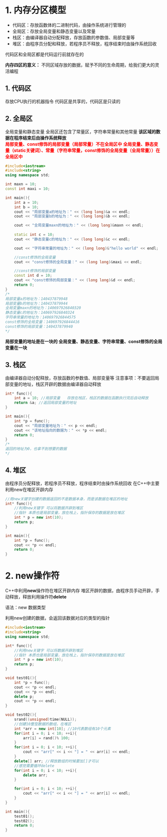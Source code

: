 # 1. 内存分区模型
- 代码区：存放函数体的二进制代码，由操作系统进行管理的
- 全局区：存放全局变量和静态变量以及常量
- 栈区：由编译器自动分配释放，存放函数的参数值、局部变量等
- 堆区：由程序员分配和释放，若程序员不释放，程序结束时由操作系统回收
  
代码区和全局区都是代码运行前就存在的



**内存四区的意义：**
不同区域存放的数据，赋予不同的生命周期，给我们更大的灵活编程

## 1. 代码区
存放CPU执行的机器指令
代码区是共享的，代码区是只读的

## 2. 全局区
全局变量和静态变量
全局区还包含了常量区，字符串常量和其他常量
**该区域的数据在程序结束后由操作系统释放**  
<font color = red>
**局部变量、const修饰的局部变量（局部常量）不在全局区中**
**全局变量、静态变量（static关键词）、常量（字符串常量，const修饰的全局变量（全局常量））在全局区中**
</font>

```cpp
#include<iostream>
#include<string>
using namespace std;

int maxn = 10;
const int maxi = 10;

int main(){
    int a = 10;
    int b = 10;
    cout << "局部变量a的地址为：" << (long long)&a << endl;
    cout << "局部变量b的地址为：" << (long long)&b << endl;

    cout << "全局变量maxn的地址为：" << (long long)&maxn << endl;
    
    static int c = 10;
    cout << "静态变量c的地址为：" << (long long)&c << endl;

    cout << "字符串常量的地址为：" << (long long)&"hello world" << endl;

    //const修饰的全局变量
    cout << "const修饰的全局变量：" << (long long)&maxi << endl;

    //const修饰的局部变量
    const int d = 10;
    cout << "const修饰的局部变量：" << (long long)&d << endl;
    return 0;
}
/*
局部变量a的地址为：140437879948
局部变量b的地址为：140437879944
全局变量maxn的地址为：140697926840320
静态变量c的地址为：140697926840324
字符串常量的地址为：140697926844575
const修饰的全局变量：140697926844416
const修饰的局部变量：140437879940
*/
```

**局部变量的地址是在一块的
全局变量、静态变量、字符串常量、const修饰的全局变量在一块**


## 3. 栈区
由编译器自动分配释放，存放函数的参数值、局部变量等
注意事项：不要返回局部变量的地址，栈区开辟的数据由编译器自动释放
```cpp
int* func(){
    int a = 10; //局部变量   存放在栈区，栈区的数据在函数执行完后自动释放
    return &a; //返回局部变量的地址
}

int main(){
    int *p = func();
    cout << "局部变量地址为：" << p << endl;
    cout << "该地址指向的数据为：" << *p << endl;
    return 0;
}
/*
返回的地址为0，也拿不到想要的数据
*/
```

## 4. 堆区
由程序员分配释放，若程序员不释放，程序结束时由操作系统回收
在C++中主要利用new在堆区开辟内存
```cpp
//用new关键字创建的数据返回的不是数据本身，而是该数据在堆区的地址
int* func(){
    //利用new关键字 可以将数据开辟到堆区
    //指针 本质也是局部变量，放在栈上，指针保存的数据是放在堆区
    int * p = new int(10);
    return p;
}

int main(){
    int *p = func();
    cout << *p << endl;
    return 0;
}
```

# 2. new操作符
C++中利用**new**操作符在堆区开辟内存
堆区开辟的数据，由程序员手动开辟，手动释放，释放利用操作符**delete**

语法：new 数据类型

利用new创建的数据，会返回该数据对应的类型的指针

```cpp
#include<iostream>
#include<string>
using namespace std;

int* func(){
    //利用new关键字 可以将数据开辟到堆区
    //指针 本质也是局部变量，放在栈上，指针保存的数据是放在堆区
    int * p = new int(10);
    return p;
}

void test01(){
    int *p = func();
    cout << *p << endl;
    cout << *p << endl;
    delete p;
    cout << *p << endl;
}

void test02(){
    srand((unsigned)time(NULL));
    //创建10整型数据的数组，在堆区
    int *arr = new int[10]; //10代表数组有10个元素
    for(int i = 0; i < 10; ++i){
        arr[i] = rand()% 100;
    }
    for(int i = 0; i < 10; ++i){
        cout << "arr[" << i << "] = " << arr[i] << endl;
    }
    delete[] arr; //释放数组的时候要加[]才可以
    //感觉需要循环delete
    for(int i = 0; i < 10; ++i){
        delete arr;
    }

    for(int i = 0; i < 10; ++i){
        cout << "arr[" << i << "] = " << arr[i] << endl;
    }
}

int main(){
    test01();
    test02();
    return 0;
}
```